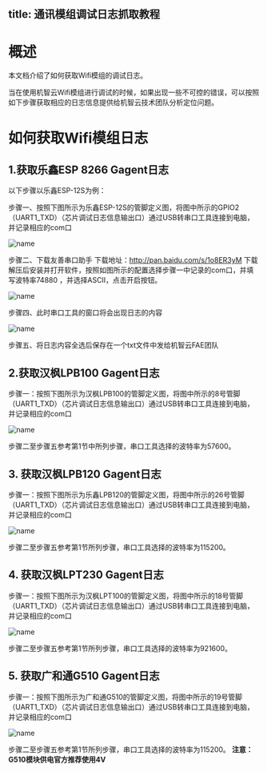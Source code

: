 title: 通讯模组调试日志抓取教程
---
# 概述

本文档介绍了如何获取Wifi模组的调试日志。

当在使用机智云Wifi模组进行调试的时候，如果出现一些不可控的错误，可以按照如下步骤获取相应的日志信息提供给机智云技术团队分析定位问题。

# 如何获取Wifi模组日志
## 1.获取乐鑫ESP 8266 Gagent日志

以下步骤以乐鑫ESP-12S为例：

步骤一、按照下图所示为乐鑫ESP-12S的管脚定义图，将图中所示的GPIO2（UART1_TXD）（芯片调试日志信息输出口）通过USB转串口工具连接到电脑，并记录相应的com口

  ![name](/assets/zh-cn/deviceDev/debug/Journal/1478088023496.png)

步骤二、下载友善串口助手
下载地址：http://pan.baidu.com/s/1o8ER3yM
下载解压后安装并打开软件，按照如图所示的配置选择步骤一中记录的com口，并填写波特率74880 ，并选择ASCII，点击开启按钮。

  ![name](/assets/zh-cn/deviceDev/debug/Journal/1478088041405.png)

步骤四、此时串口工具的窗口将会出现日志的内容

 ![name](/assets/zh-cn/deviceDev/debug/Journal/1478088054093.png)
 
步骤五、将日志内容全选后保存在一个txt文件中发给机智云FAE团队

## 2.获取汉枫LPB100 Gagent日志
步骤一：按照下图所示为汉枫LPB100的管脚定义图，将图中所示的8号管脚（UART1_TXD）（芯片调试日志信息输出口）通过USB转串口工具连接到电脑，并记录相应的com口
 
 ![name](/assets/zh-cn/deviceDev/debug/Journal/1478088078233.png)

步骤二至步骤五参考第1节中所列步骤，串口工具选择的波特率为57600。


## 3.	获取汉枫LPB120 Gagent日志

步骤一：按照下图所示为乐鑫LPB120的管脚定义图，将图中所示的26号管脚（UART1_TXD）（芯片调试日志信息输出口）通过USB转串口工具连接到电脑，并记录相应的com口
 
 ![name](/assets/zh-cn/deviceDev/debug/Journal/1478088111213.png)

步骤二至步骤五参考第1节所列步骤，串口工具选择的波特率为115200。


## 4.	获取汉枫LPT230 Gagent日志
步骤一：按照下图所示为汉枫LPT100的管脚定义图，将图中所示的18号管脚（UART1_TXD）（芯片调试日志信息输出口）通过USB转串口工具连接到电脑，并记录相应的com口

 ![name](/assets/zh-cn/deviceDev/debug/Journal/LPT230_log_1.png)

步骤二至步骤五参考第1节所列步骤，串口工具选择的波特率为921600。


## 5.	获取广和通G510 Gagent日志

步骤一：按照下图所示为广和通G510的管脚定义图，将图中所示的19号管脚（UART1_TXD）（芯片调试日志信息输出口）通过USB转串口工具连接到电脑，并记录相应的com口
 
 ![name](/assets/zh-cn/deviceDev/debug/Journal/g510.jpg)

步骤二至步骤五参考第1节所列步骤，串口工具选择的波特率为115200。
**注意：G510模块供电官方推荐使用4V**
